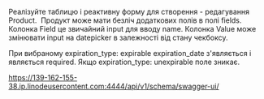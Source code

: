 Реалізуйте таблицю і реактивну форму для створення - редагування Product.  Продукт може мати безліч додаткових полів в полі fields.
Колонка Field це звичайний input для вводу name.
Колонка Value може змінювати input на datepicker в залежності від стану чекбоксу.

При вибраному expiration_type: expirable expiration_date з'являється і являється required.
Якщо expiration_type: unexpirable поле зникає.

https://139-162-155-38.ip.linodeusercontent.com:4444/api/v1/schema/swagger-ui/


